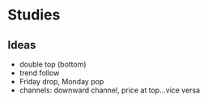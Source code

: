 # Studies

## Ideas
* double top (bottom)
* trend follow
* Friday drop, Monday pop
* channels: downward channel, price at top...vice versa